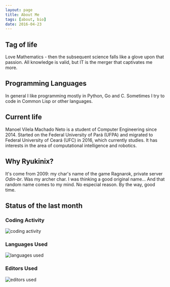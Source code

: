 ```yaml
---
layout: page
title: About Me
tags: [about, bio]
date: 2016-04-23
---
```


## Tag of life
Love Mathematics - then the subsequent science falls like a glove upon that passion. All knowledge is valid, but IT is the merger that captivates me more.

## Programming Languages

In general I like programming mostly in Python, Go and C. Sometimes I try to code in Common Lisp or other languages.

## Current life

Manoel Vilela Machado Neto is a student of Computer Engineering since 2014. Started on the Federal University of Pará (UFPA) and migrated to Federal University of Ceará (UFC) in 2016, which currently studies. It has interests in the area of computational intelligence and robotics.

## Why Ryukinix?

It's come from 2009: my char's name of the game Ragnarok, private server *Odin-br*. Was my archer char. I was thinking a good original name... And that random name comes to my mind. No especial reason. By the way, good time.


## Status of the last month

### Coding Activity

![coding activity](https://wakatime.com/@ryukinix/f92531fc-bb7d-469a-9ab1-8c8d68001b77.svg)

### Languages Used

![languages used](https://wakatime.com/@ryukinix/4c77736c-8200-4cf3-aeb2-f3367eca7497.svg)

### Editors Used

![editors used](https://wakatime.com/share/@ryukinix/3dc27d9a-47d4-438f-8677-03534182540a.svg)
